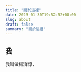 ```yaml
---
title: "關於這裡"
date: 2023-01-30T19:52:52+08:00
slug: about
draft: false
summary: "關於這裡"
---
```


## 我
我叫做楊淯惇，